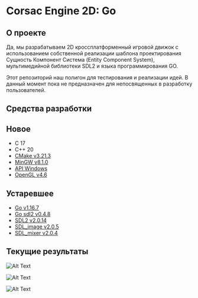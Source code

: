 # Corsac Engine 2D: Go

## О проекте

Да, мы разрабатываем 2D кроссплатформенный игровой движок с использованием собственной реализации шаблона проектирования Сущность Компонент Система (Entity Component System), мультимедийной библиотеки SDL2 и языка программирования GO.

Этот репозиторий наш полигон для тестирования и реализации идей.
В данный момент пока не предназначен для непосвященных в разработку пользователей.

## Средства разработки

## Новое

- C 17
- C++ 20
- [CMake v3.21.3](https://cmake.org/)
- [MinGW v8.1.0](https://www.mingw-w64.org/)
- [API Windows](https://docs.microsoft.com/ru-ru/windows/win32/)
- [OpenGL v4.6](https://www.opengl.org/)

## Устаревшее

- [Go v1.16.7](https://golang.org/dl/)
- [Go sdl2 v0.4.8](https://github.com/vCORSACndco/go-sdl2)
- [SDL2 v2.0.14](https://www.libsdl.org/download-2.0.php)
- [SDL_image v2.0.5](https://www.libsdl.org/projects/SDL_image/)
- [SDL_mixer v2.0.4](https://www.libsdl.org/projects/SDL_mixer/)

## Текущие результаты

![Alt Text](https://media.giphy.com/media/LBpvP7xT4IzWRnhY3D/giphy.gif)

![Alt Text](https://media.giphy.com/media/PaHC6Fegk4XhZmVBRI/giphy.gif)

![Alt Text](https://media.giphy.com/media/bOMKe3a53uHFPEohuv/giphy.gif)
